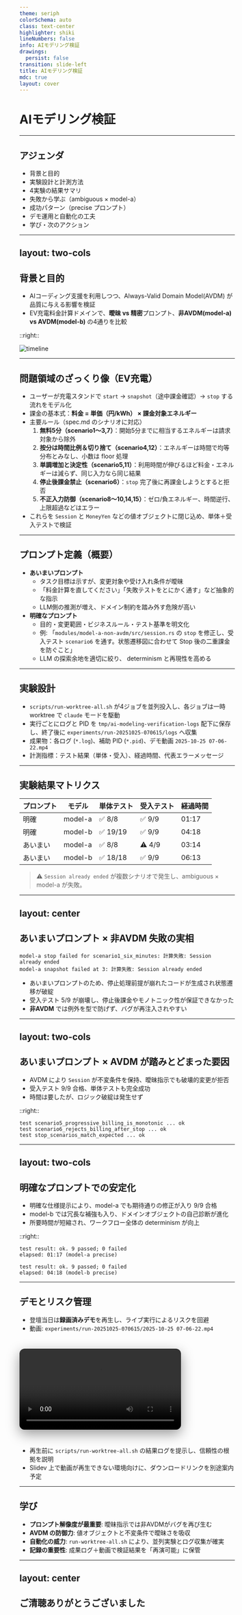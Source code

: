 ```yaml
---
theme: seriph
colorSchema: auto
class: text-center
highlighter: shiki
lineNumbers: false
info: AIモデリング検証
drawings:
  persist: false
transition: slide-left
title: AIモデリング検証
mdc: true
layout: cover
---
```


# AIモデリング検証

---

## アジェンダ

- 背景と目的
- 実験設計と計測方法
- 4実験の結果サマリ
- 失敗から学ぶ（ambiguous × model-a）
- 成功パターン（precise プロンプト）
- デモ運用と自動化の工夫
- 学び・次のアクション

---
layout: two-cols
---
## 背景と目的

- AIコーディング支援を利用しつつ、Always-Valid Domain Model(AVDM) が品質に与える影響を検証
- EV充電料金計算ドメインで、**曖昧 vs 精密**プロンプト、**非AVDM(model-a) vs AVDM(model-b)** の4通りを比較

::right::

![timeline](https://dummyimage.com/480x300/1f2933/ffffff&text=AI+Modeling+Verification)

---

## 問題領域のざっくり像（EV充電）

- ユーザーが充電スタンドで `start` → `snapshot`（途中課金確認）→ `stop` する流れをモデル化
- 課金の基本式：**料金 = 単価（円/kWh） × 課金対象エネルギー**
- 主要ルール（spec.md のシナリオに対応）
  1. **無料5分（scenario1〜3,7）**：開始5分までに相当するエネルギーは請求対象から除外
  2. **按分は時間比例＆切り捨て（scenario4,12）**：エネルギーは時間で均等分布とみなし、小数は floor 処理
  3. **単調増加と決定性（scenario5,11）**：利用時間が伸びるほど料金・エネルギーは減らず、同じ入力なら同じ結果
  4. **停止後課金禁止（scenario6）**：`stop` 完了後に再課金しようとすると拒否
  5. **不正入力防御（scenario8〜10,14,15）**：ゼロ/負エネルギー、時間逆行、上限超過などはエラー
- これらを `Session` と `MoneyYen` などの値オブジェクトに閉じ込め、単体＋受入テストで検証

---

## プロンプト定義（概要）

- **あいまいプロンプト**
  - タスク目標は示すが、変更対象や受け入れ条件が曖昧
  - 「料金計算を直してください」「失敗テストをとにかく通す」など抽象的な指示
  - LLM側の推測が増え、ドメイン制約を踏み外す危険が高い
- **明確なプロンプト**
  - 目的・変更範囲・ビジネスルール・テスト基準を明文化
  - 例: 「`modules/model-a-non-avdm/src/session.rs` の `stop` を修正し、受入テスト `scenario6` を通す。状態遷移図に合わせて Stop 後の二重課金を防ぐこと」
  - LLM の探索余地を適切に絞り、 determinism と再現性を高める

---

## 実験設計

- `scripts/run-worktree-all.sh` が4ジョブを並列投入し、各ジョブは一時 worktree で `claude` モードを駆動
- 実行ごとにログと PID を `tmp/ai-modeling-verification-logs` 配下に保存し、終了後に `experiments/run-20251025-070615/logs` へ収集
- 成果物：各ログ (`*.log`)、補助 PID (`*.pid`)、デモ動画 `2025-10-25 07-06-22.mp4`
- 計測指標：テスト結果（単体・受入）、経過時間、代表エラーメッセージ

---

## 実験結果マトリクス

| プロンプト | モデル | 単体テスト | 受入テスト | 経過時間 |
|-------| --- | --- | --- | --- |
| 明確    | model-a | ✅ 8/8 | ✅ 9/9 | 01:17 |
| 明確    | model-b | ✅ 19/19 | ✅ 9/9 | 04:18 |
| あいまい  | model-a | ✅ 8/8 | ⚠️ 4/9 | 03:14 |
| あいまい  | model-b | ✅ 18/18 | ✅ 9/9 | 06:13 |

> ⚠️ `Session already ended` が複数シナリオで発生し、ambiguous × model-a が失敗。

---
layout: center
---

## あいまいプロンプト × 非AVDM 失敗の実相

```
model-a stop failed for scenario1_six_minutes: 計算失敗: Session already ended
model-a snapshot failed at 3: 計算失敗: Session already ended
```

- あいまいプロンプトのため、停止処理前提が崩れたコードが生成され状態遷移が破綻
- 受入テスト 5/9 が崩壊し、停止後課金やモノトニック性が保証できなかった
- **非AVDM** では例外を型で防げず、バグが再注入されやすい

---
layout: two-cols
---
## あいまいプロンプト × AVDM が踏みとどまった要因

- AVDM により `Session` が不変条件を保持、曖昧指示でも破壊的変更が拒否
- 受入テスト 9/9 合格、単体テストも完全成功
- 時間は要したが、ロジック破綻は発生せず

::right::
```text
test scenario5_progressive_billing_is_monotonic ... ok
test scenario6_rejects_billing_after_stop ... ok
test stop_scenarios_match_expected ... ok
```

---
layout: two-cols
---

## 明確なプロンプトでの安定化

- 明確な仕様提示により、model-a でも期待通りの修正が入り 9/9 合格
- model-b では冗長な補強も入り、ドメインオブジェクトの自己診断が進化
- 所要時間が短縮され、ワークフロー全体の determinism が向上

::right::
```text
test result: ok. 9 passed; 0 failed
elapsed: 01:17 (model-a precise)

test result: ok. 9 passed; 0 failed
elapsed: 04:18 (model-b precise)
```

---

## デモとリスク管理

- 登壇当日は**録画済みデモ**を再生し、ライブ実行によるリスクを回避
- 動画: `experiments/run-20251025-070615/2025-10-25 07-06-22.mp4`

<video src="../experiments/run-20251025-070615/2025-10-25 07-06-22.mp4" controls style="width: 75%; margin: 1.5rem auto; border-radius: 12px; box-shadow: 0 10px 30px rgba(0,0,0,0.4);"></video>

- 再生前に `scripts/run-worktree-all.sh` の結果ログを提示し、信頼性の根拠を説明
- Slidev 上で動画が再生できない環境向けに、ダウンロードリンクを別途案内予定

---

## 学び

- **プロンプト解像度が最重要**: 曖昧指示では非AVDMがバグを再び生む
- **AVDM の防御力**: 値オブジェクトと不変条件で曖昧さを吸収
- **自動化の威力**: `run-worktree-all.sh` により、並列実験とログ収集が確実
- **記録の重要性**: 成果ログ＋動画で検証結果を「再演可能」に保管

---
layout: center
---

## ご清聴ありがとうございました
